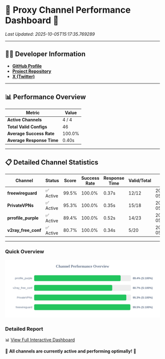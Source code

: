 # 🌟 Proxy Channel Performance Dashboard 🌟

_Last Updated: 2025-10-05T15:17:35.769289_

---

## 👩‍💻 Developer Information

- **[GitHub Profile](https://github.com/4n0nymou3)**  
- **[Project Repository](https://github.com/4n0nymou3/multi-proxy-config-fetcher)**  
- **[X (Twitter)](https://x.com/4n0nymou3)**  

---

## 📊 Performance Overview

| Metric                | Value       |
|-----------------------|-------------|
| **Active Channels**   | 4 / 4       |
| **Total Valid Configs** | 46          |
| **Average Success Rate** | 100.0%      |
| **Average Response Time** | 0.40s       |

---

## 📋 Detailed Channel Statistics

| Channel          | Status     | Score  | Success Rate | Response Time | Valid/Total | Last Success               |
|------------------|------------|--------|--------------|---------------|-------------|----------------------------|
| **freewireguard**  | ✅ Active  | 99.5%  | 100.0% | 0.37s         | 12/12       | 2025-10-05T15:17:35.767430 |
| **PrivateVPNs**  | ✅ Active  | 95.3%  | 100.0% | 0.35s         | 15/18       | 2025-10-05T15:17:35.373027 |
| **prrofile_purple**  | ✅ Active  | 89.4%  | 100.0% | 0.52s         | 14/23       | 2025-10-05T15:17:34.411302 |
| **v2ray_free_conf**  | ✅ Active  | 80.7%  | 100.0% | 0.34s         | 5/20       | 2025-10-05T15:17:34.984311 |

---

### Quick Overview
<div align="center">
  <a href="https://raw.githubusercontent.com/nullluser/NullRepo/refs/heads/main/assets/channel_stats_chart.svg">
    <img src="https://raw.githubusercontent.com/nullluser/NullRepo/refs/heads/main/assets/channel_stats_chart.svg" alt="Source Performance Statistics" width="800">
  </a>
</div>

### Detailed Report
📊 [View Full Interactive Dashboard](https://htmlpreview.github.io/?https://github.com/nullluser/NullRepo/blob/main/assets/performance_report.html)

🎉 **All channels are currently active and performing optimally!** 🎉
